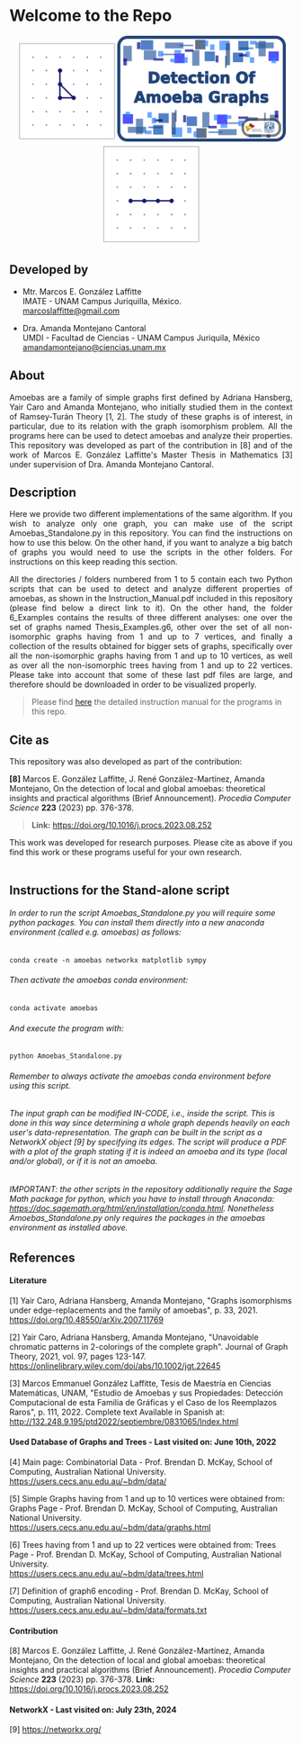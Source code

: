 # Welcome to the Repo

<p align="center">
<img src="./7_Readme_Pics/C3.gif" width="180"/><img src="./7_Readme_Pics/RepoTitle.png" width="300"/><img src="./7_Readme_Pics/P4.gif" width="180"/>
</p>


## Developed by

- Mtr. Marcos E. González Laffitte<br/>
  IMATE - UNAM Campus Juriquilla, México.<br/>
  marcoslaffitte@gmail.com

- Dra. Amanda Montejano Cantoral<br/>
  UMDI - Facultad de Ciencias - UNAM Campus Juriquila, México<br/>
  amandamontejano@ciencias.unam.mx


## About

<p align="justify">
Amoebas are a family of simple graphs first defined by Adriana Hansberg, Yair Caro and Amanda Montejano, who initially studied them in the context of Ramsey-Turán Theory [1, 2]. The study of these graphs is of interest, in particular, due to its relation with the graph isomorphism problem. All the programs here can be used to detect amoebas and analyze their properties. This repository was developed as part of the contribution in [8] and of the work of Marcos E. González Laffitte's Master Thesis in Mathematics [3] under supervision of Dra. Amanda Montejano Cantoral.<br/>
</p>


## Description

<p align="justify">
   Here we provide two different implementations of the same algorithm. If you wish to analyze only one graph, you can make use of the script Amoebas_Standalone.py in this repository. You can find the instructions on how to use this below. On the other hand, if you want to analyze a big batch of graphs you would need to use the scripts in the other folders. For instructions on this keep reading this section.
</p>

<p align="justify">
All the directories / folders numbered from 1 to 5 contain each two Python scripts that can be used to detect and analyze different properties of amoebas, as shown in the Instruction_Manual.pdf included in this repository (please find below a direct link to it). On the other hand, the folder 6_Examples contains the results of three different analyses: one over the set of graphs named Thesis_Examples.g6, other over the set of all non-isomorphic graphs having from 1 and up to 7 vertices, and finally a collection of the results obtained for bigger sets of graphs, specifically over all the non-isomorphic graphs having from 1 and up to 10 vertices, as well as over all the non-isomorphic trees having from 1 and up to 22 vertices. Please take into account that some of these last pdf files are large, and therefore should be downloaded in order to be visualized properly.<br/>
</p>

> Please find <a href="./Instruction_Manual.pdf">here</a> the detailed instruction manual for the programs in this repo.<br/>


## Cite as

This repository was also developed as part of the contribution:

**[8]**   Marcos E. González Laffitte, J. René González-Martínez, Amanda Montejano, On the detection of local and global amoebas: theoretical insights and practical algorithms (Brief Announcement). *Procedia Computer Science* **223** (2023) pp. 376-378.
> **Link:** https://doi.org/10.1016/j.procs.2023.08.252

<div align="justify">
This work was developed for research purposes. Please cite as above if you find this work or these programs useful for your own research.
</div>
<br/>


## Instructions for the Stand-alone script

###### In order to run the script Amoebas_Standalone.py you will require some python packages. You can install them directly into a new anaconda environment (called e.g. amoebas) as follows:

```
conda create -n amoebas networkx matplotlib sympy
```
###### Then activate the amoebas conda environment:
```
conda activate amoebas
```
###### And execute the program with:
```
python Amoebas_Standalone.py
```

###### Remember to always activate the amoebas conda environment before using this script.

###### The input graph can be modified IN-CODE, i.e., inside the script. This is done in this way since determining a whole graph depends heavily on each user's data-representation. The graph can be built in the script as a NetworkX object [9] by specifying its edges. The script will produce a PDF with a plot of the graph stating if it is indeed an amoeba and its type (local and/or global), or if it is not an amoeba.

###### IMPORTANT: the other scripts in the repository additionally require the Sage Math package for python, which you have to install through Anaconda: https://doc.sagemath.org/html/en/installation/conda.html. Nonetheless Amoebas_Standalone.py only requires the packages in the amoebas environment as installed above.


## References

#### Literature

[1] Yair Caro, Adriana Hansberg, Amanda Montejano, "Graphs isomorphisms under edge-replacements and the family of amoebas", p. 33, 2021.<br/>
https://doi.org/10.48550/arXiv.2007.11769

[2] Yair Caro, Adriana Hansberg, Amanda Montejano, "Unavoidable chromatic patterns in 2-colorings of the complete graph". Journal of Graph Theory, 2021, vol. 97, pages 123-147.<br/>
https://onlinelibrary.wiley.com/doi/abs/10.1002/jgt.22645

[3] Marcos Emmanuel González Laffitte, Tesis de Maestría en Ciencias Matemáticas, UNAM, "Estudio de Amoebas y sus Propiedades: Detección Computacional de esta Familia de Gráficas y el Caso de los Reemplazos Raros", p. 111, 2022. Complete text Available in Spanish at: <br/>
http://132.248.9.195/ptd2022/septiembre/0831065/Index.html


#### Used Database of Graphs and Trees - Last visited on: June 10th, 2022

[4] Main page: Combinatorial Data - Prof. Brendan D. McKay, School of Computing, Australian National University.<br/>
https://users.cecs.anu.edu.au/~bdm/data/

[5] Simple Graphs having from 1 and up to 10 vertices were obtained from: Graphs Page - Prof. Brendan D. McKay, School of Computing, Australian National University.<br/>
https://users.cecs.anu.edu.au/~bdm/data/graphs.html

[6] Trees having from 1 and up to 22 vertices were obtained from: Trees Page - Prof. Brendan D. McKay, School of Computing, Australian National University.<br/>
https://users.cecs.anu.edu.au/~bdm/data/trees.html

[7] Definition of graph6 encoding - Prof. Brendan D. McKay, School of Computing, Australian National University.<br/>
https://users.cecs.anu.edu.au/~bdm/data/formats.txt


#### Contribution
[8] Marcos E. González Laffitte, J. René González-Martínez, Amanda Montejano, On the detection of local and global amoebas: theoretical insights and practical algorithms (Brief Announcement). *Procedia Computer Science* **223** (2023) pp. 376-378. **Link:** https://doi.org/10.1016/j.procs.2023.08.252


#### NetworkX - Last visited on: July 23th, 2024
[9] https://networkx.org/